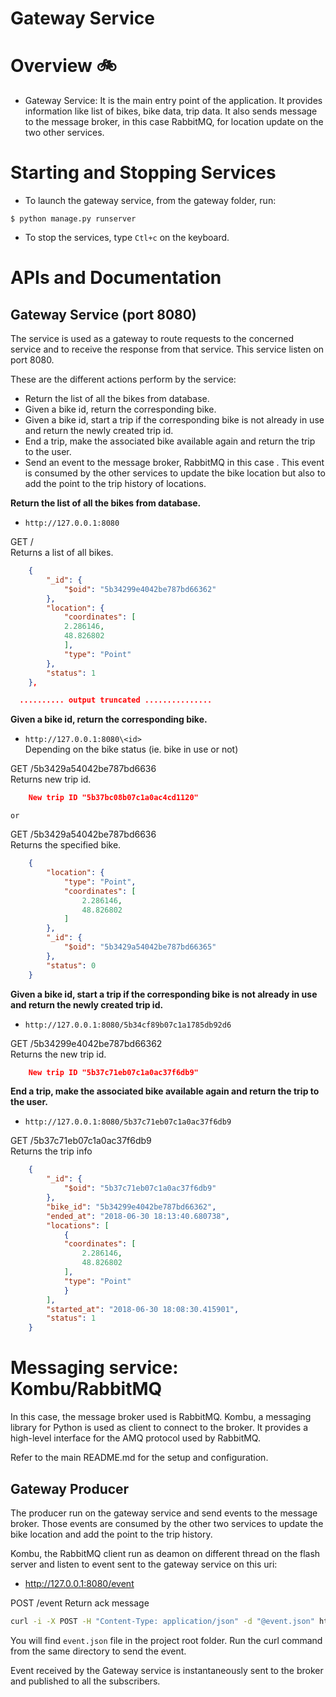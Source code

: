 # Gateway Service

Overview :bike:
========

* Gateway Service: It is the main entry point of the application. It provides information like list of bikes, bike data, trip data.
It also sends message to the message broker, in this case RabbitMQ, for location update on the two other services.




Starting and Stopping Services
==============================

* To launch the gateway service, from the gateway folder, run:
```
$ python manage.py runserver
```

* To stop the services, type `Ctl+c` on the keyboard.




APIs and Documentation
======================

## Gateway Service (port 8080)

The service is used as a gateway to route requests to the concerned service and to receive the response from that service. This service listen on port 8080.  

These are the different actions perform by the service:
* Return the list of all the bikes from database.
* Given a bike id, return the corresponding bike.
* Given a bike id, start a trip if the corresponding bike is not already in use and return the newly created trip id.
* End a trip, make the associated bike available again and return the trip to the user.
* Send an event to the message broker, RabbitMQ in this case . This event is consumed by the other services to update the bike location but also to add the point to the trip history of locations.



**Return the list of all the bikes from database.**  
* `http://127.0.0.1:8080`  

GET /  
Returns a list of all bikes.  


```json
    {
        "_id": {
            "$oid": "5b34299e4042be787bd66362"
        }, 
        "location": {
            "coordinates": [
            2.286146, 
            48.826802
            ], 
            "type": "Point"
        }, 
        "status": 1
    },

  .......... output truncated ...............
  ```


**Given a bike id, return the corresponding bike.**  
* `http://127.0.0.1:8080\<id>`  
Depending on the bike status (ie. bike in use or not)  

GET /5b3429a54042be787bd6636  
Returns new trip id.  

```json
    New trip ID	"5b37bc08b07c1a0ac4cd1120"
```
`or`  

GET /5b3429a54042be787bd6636  
Returns the specified bike.  

```json
    {
        "location": {
            "type": "Point",
            "coordinates": [
                2.286146,
                48.826802
            ]
        },
        "_id": {
            "$oid": "5b3429a54042be787bd66365"
        },
        "status": 0
    }
```


**Given a bike id, start a trip if the corresponding bike is not already in use and return the newly created trip id.**
* `http://127.0.0.1:8080/5b34cf89b07c1a1785db92d6`  

GET /5b34299e4042be787bd66362  
Returns the new trip id.  


```json
    New trip ID	"5b37c71eb07c1a0ac37f6db9"
```


**End a trip, make the associated bike available again and return the trip to the user.**  
* `http://127.0.0.1:8080/5b37c71eb07c1a0ac37f6db9`  


GET /5b37c71eb07c1a0ac37f6db9  
Returns the trip info  


```json
    {
        "_id": {
            "$oid": "5b37c71eb07c1a0ac37f6db9"
        }, 
        "bike_id": "5b34299e4042be787bd66362", 
        "ended_at": "2018-06-30 18:13:40.680738", 
        "locations": [
            {
            "coordinates": [
                2.286146, 
                48.826802
            ], 
            "type": "Point"
            }
        ], 
        "started_at": "2018-06-30 18:08:30.415901", 
        "status": 1
    }
```


Messaging service: Kombu/RabbitMQ
=================================
In this case, the message broker used is RabbitMQ. Kombu, a messaging library for Python is used as client to connect to the broker. It provides a high-level interface for the AMQ protocol used by RabbitMQ.

Refer to the main README.md for the setup and configuration.

## Gateway Producer
The producer run on the gateway service and send events to the message broker. Those events are consumed by the other two services to update the bike location and add the point to the trip history.  

Kombu, the RabbitMQ client run as deamon on different thread on the flash server and listen to event sent to the gateway service on this uri:  
* http://127.0.0.1:8080/event  

POST /event
Return ack message

```bash
curl -i -X POST -H "Content-Type: application/json" -d "@event.json" http://127.0.0.1:8080/event
```

You will find `event.json` file in the project root folder. Run the curl command from the same directory to send the event.  

Event received  by the Gateway service is instantaneously sent to the broker and published to all the subscribers.  
